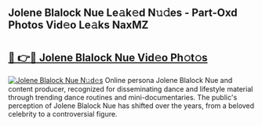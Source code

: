 ## Jolene Blalock Nue Le𝚊k𝚎d N𝚞𝚍es - Part-Oxd Photos Vid𝚎o Le𝚊ks NaxMZ

# <h2><a href="http://fb03ts.evod.top/?m=Jolene+Blalock+Nue">🔗 👉🔴 Jolene Blalock Nue Vid𝚎o Ph𝚘t𝚘s</a></h2>

[![Jolene Blalock Nue N𝚞d𝚎s](https://i.imgur.com/8V9OHl7.gif)](http://fb03ts.evod.top/?m=Jolene+Blalock+Nue)
Online persona Jolene Blalock Nue and content producer, recognized for disseminating dance and lifestyle material through trending dance routines and mini-documentaries. The public's perception of Jolene Blalock Nue has shifted over the years, from a beloved celebrity to a controversial figure. 
